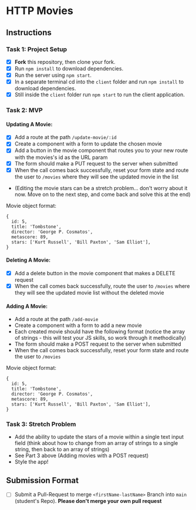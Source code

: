 # HTTP Movies

## Instructions

### Task 1: Project Setup

- [x] **Fork** this repository, then clone your fork.
- [x] Run `npm install` to download dependencies.
- [x] Run the server using `npm start`.
- [x] In a separate terminal cd into the `client` folder and run `npm install` to download dependencies.
- [x] Still inside the `client` folder run `npm start` to run the client application.

### Task 2: MVP

#### Updating A Movie:

- [x] Add a route at the path `/update-movie/:id`
- [x] Create a component with a form to update the chosen movie
- [x] Add a button in the movie component that routes you to your new route with the movies's id as the URL param
- [x] The form should make a PUT request to the server when submitted
- [x] When the call comes back successfully, reset your form state and route the user to `/movies` where they will see the updated movie in the list
- (Editing the movie stars can be a stretch problem... don't worry about it now. Move on to the next step, and come back and solve this at the end)

Movie object format:

```
{
  id: 5,
  title: 'Tombstone',
  director: 'George P. Cosmatos',
  metascore: 89,
  stars: ['Kurt Russell', 'Bill Paxton', 'Sam Elliot'],
}
```

#### Deleting A Movie:

- [x] Add a delete button in the movie component that makes a DELETE request
- [x] When the call comes back successfully, route the user to `/movies` where they will see the updated movie list without the deleted movie

#### Adding A Movie:

- Add a route at the path `/add-movie`
- Create a component with a form to add a new movie
- Each created movie should have the following format (notice the array of strings - this will test your JS skills, so work through it methodically)
- The form should make a POST request to the server when submitted
- When the call comes back successfully, reset your form state and route the user to `/movies`

Movie object format:

```
{
  id: 5,
  title: 'Tombstone',
  director: 'George P. Cosmatos',
  metascore: 89,
  stars: ['Kurt Russell', 'Bill Paxton', 'Sam Elliot'],
}
```

### Task 3: Stretch Problem

- Add the ability to update the stars of a movie within a single text input field (think about how to change from an array of strings to a single string, then back to an array of strings)
- See Part 3 above (Adding movies with a POST request)
- Style the app!

## Submission Format

- [ ] Submit a Pull-Request to merge `<firstName-lastName>` Branch into `main` (student's Repo). **Please don't merge your own pull request**
